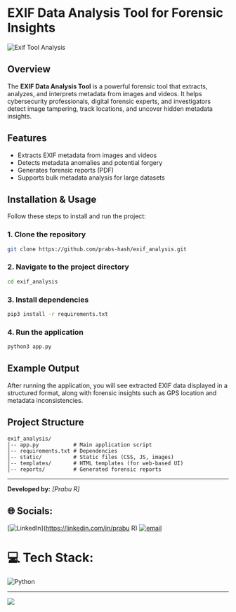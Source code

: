 
# **EXIF Data Analysis Tool for Forensic Insights**
![Exif Tool Analysis](https://i.postimg.cc/FKSKFF7y/exif.png)

## **Overview**
The **EXIF Data Analysis Tool** is a powerful forensic tool that extracts, analyzes, and interprets metadata from images and videos. It helps cybersecurity professionals, digital forensic experts, and investigators detect image tampering, track locations, and uncover hidden metadata insights.

## **Features**
- Extracts EXIF metadata from images and videos
- Detects metadata anomalies and potential forgery
- Generates forensic reports (PDF)
- Supports bulk metadata analysis for large datasets

## **Installation & Usage**
Follow these steps to install and run the project:

### **1. Clone the repository**
```bash
git clone https://github.com/prabs-hash/exif_analysis.git
```

### **2. Navigate to the project directory**
```bash
cd exif_analysis
```

### **3. Install dependencies**
```bash
pip3 install -r requirements.txt
```

### **4. Run the application**
```bash
python3 app.py
```

## **Example Output**
After running the application, you will see extracted EXIF data displayed in a structured format, along with forensic insights such as GPS location and metadata inconsistencies.

## **Project Structure**
```
exif_analysis/
│-- app.py           # Main application script
│-- requirements.txt # Dependencies
│-- static/          # Static files (CSS, JS, images)
│-- templates/       # HTML templates (for web-based UI)
│-- reports/         # Generated forensic reports
```

---
**Developed by:** *[Prabu R]*

## 🌐 Socials:
[![LinkedIn](https://img.shields.io/badge/LinkedIn-%230077B5.svg?logo=linkedin&logoColor=white)](https://linkedin.com/in/prabu R) [![email](https://img.shields.io/badge/Email-D14836?logo=gmail&logoColor=white)](mailto:praburadhakrishnan12@gmail.com) 

# 💻 Tech Stack:
![Python](https://img.shields.io/badge/python-3670A0?style=for-the-badge&logo=python&logoColor=ffdd54)

---
[![](https://visitcount.itsvg.in/api?id=prabs-hash&icon=0&color=0)](https://visitcount.itsvg.in)

<!-- Proudly created with GPRM ( https://gprm.itsvg.in ) -->
